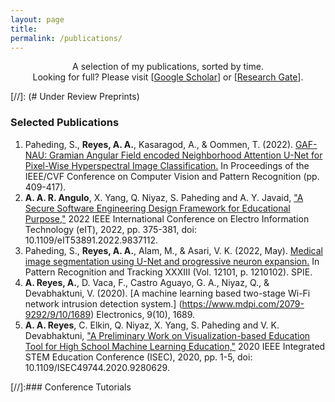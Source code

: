 ```yaml
---
layout: page
title: 
permalink: /publications/
---
```


<p align="center">
A selection of my publications, sorted by time.
<br/>
Looking for full? Please visit [<a href = "https://scholar.google.com/citations?user=qIe04eoAAAAJ&hl=en">Google Scholar</a>] or [<a href = "https://www.researchgate.net/profile/Abel-Reyes-2">Research Gate</a>].
</p>

[//]: (# Under Review Preprints)

### Selected Publications

1. Paheding, S., **Reyes, A. A.**, Kasaragod, A., & Oommen, T. (2022). [GAF-NAU: Gramian Angular Field encoded Neighborhood Attention U-Net for Pixel-Wise Hyperspectral Image Classification.](https://openaccess.thecvf.com/content/CVPR2022W/PBVS/html/Paheding_GAF-NAU_Gramian_Angular_Field_Encoded_Neighborhood_Attention_U-Net_for_Pixel-Wise_CVPRW_2022_paper.html) In Proceedings of the IEEE/CVF Conference on Computer Vision and Pattern Recognition (pp. 409-417).
1. **A. A. R. Angulo**, X. Yang, Q. Niyaz, S. Paheding and A. Y. Javaid, ["A Secure Software Engineering Design Framework for Educational Purpose,"](https://ieeexplore.ieee.org/abstract/document/9837112) 2022 IEEE International Conference on Electro Information Technology (eIT), 2022, pp. 375-381, doi: 10.1109/eIT53891.2022.9837112.
1. Paheding, S., **Reyes, A. A.**, Alam, M., & Asari, V. K. (2022, May). [Medical image segmentation using U-Net and progressive neuron expansion.](https://www.spiedigitallibrary.org/conference-proceedings-of-spie/12101/1210102/Medical-image-segmentation-using-U-Net-and-progressive-neuron-expansion/10.1117/12.2616580.full?SSO=1) In Pattern Recognition and Tracking XXXIII (Vol. 12101, p. 1210102). SPIE.
1. **A. Reyes, A.**, D. Vaca, F., Castro Aguayo, G. A., Niyaz, Q., & Devabhaktuni, V. (2020). [A machine learning based two-stage Wi-Fi network intrusion detection system.] (https://www.mdpi.com/2079-9292/9/10/1689) Electronics, 9(10), 1689.
1. **A. A. Reyes**, C. Elkin, Q. Niyaz, X. Yang, S. Paheding and V. K. Devabhaktuni, ["A Preliminary Work on Visualization-based Education Tool for High School Machine Learning Education,"](https://ieeexplore.ieee.org/abstract/document/9280629) 2020 IEEE Integrated STEM Education Conference (ISEC), 2020, pp. 1-5, doi: 10.1109/ISEC49744.2020.9280629.


[//]:### Conference Tutorials

